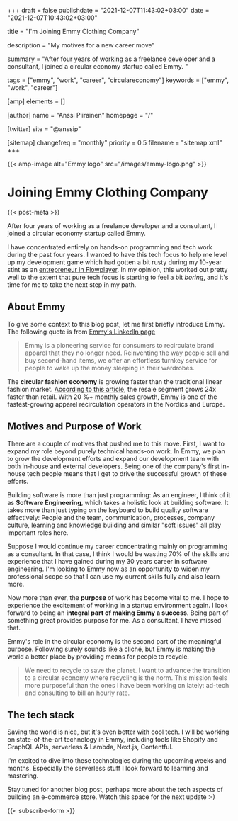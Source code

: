 +++
draft = false
publishdate = "2021-12-07T11:43:02+03:00"
date = "2021-12-07T10:43:02+03:00"

title = "I'm Joining Emmy Clothing Company"

description = "My motives for a new career move"

summary = "After four years of working as a freelance developer and a consultant, I joined a circular economy startup called Emmy. "

tags = ["emmy", "work", "career", "circulareconomy"]
keywords = ["emmy", "work", "career"]

[amp]
    elements = []

[author]
    name = "Anssi Piirainen"
    homepage = "/"

[twitter]
    site = "@anssip"

[sitemap]
    changefreq = "monthly"
    priority = 0.5
    filename = "sitemap.xml"
+++

{{< amp-image alt="Emmy logo" src="/images/emmy-logo.png" >}}

# Joining Emmy Clothing Company

{{< post-meta >}}

After four years of working as a freelance developer and a consultant, I joined a circular economy startup called Emmy. 

I have concentrated entirely on hands-on programming and tech work during the past four years. I wanted to have this tech focus to help me level up my development game which had gotten a bit rusty during my 10-year stint as an [entrepreneur in Flowplayer](https://anssipiirainen.com/post/leavingflow/). In my opinion, this worked out pretty well to the extent that pure tech focus is starting to feel a bit _boring_, and it's time for me to take the next step in my path.

## About Emmy

To give some context to this blog post, let me first briefly introduce Emmy. The following quote is from [Emmy's LinkedIn page](https://www.linkedin.com/company/emmy-clothing-company/)

> Emmy is a pioneering service for consumers to recirculate brand apparel that they no longer need. Reinventing the way people sell and buy second-hand items, we offer an effortless turnkey service for people to wake up the money sleeping in their wardrobes.

The **circular fashion economy** is growing faster than the traditional linear fashion market. [According to this article](https://www.therobinreport.com/the-circular-fashion-future/), the resale segment grows 24x faster than retail. With 20 %+ monthly sales growth, Emmy is one of the fastest-growing apparel recirculation operators in the Nordics and Europe.

## Motives and Purpose of Work 

There are a couple of motives that pushed me to this move. First, I want to expand my role beyond purely technical hands-on work. In Emmy, we plan to grow the development efforts and expand our development team with both in-house and external developers. Being one of the company's first in-house tech people means that I get to drive the successful growth of these efforts.  

Building software is more than just programming: As an engineer, I think of it as **Software Engineering**, which takes a holistic look at building software. It takes more than just typing on the keyboard to build quality software effectively: People and the team, communication, processes, company culture, learning and knowledge building and similar "soft issues" all play important roles here.

Suppose I would continue my career concentrating mainly on programming as a consultant. In that case, I think I would be wasting 70% of the skills and experience that I have gained during my 30 years career in software engineering. I'm looking to Emmy now as an opportunity to widen my professional scope so that I can use my current skills fully and also learn more.

Now more than ever, the **purpose** of work has become vital to me. I hope to experience the excitement of working in a startup environment again. I look forward to being an **integral part of making Emmy a success**. Being part of something great provides purpose for me. As a consultant, I have missed that.

Emmy's role in the circular economy is the second part of the meaningful purpose. Following surely sounds like a cliché, but Emmy is making the world a better place by providing means for people to recycle. 

> We need to recycle to save the planet. I want to advance the transition to a circular economy where recycling is the norm. This mission feels more purposeful than the ones I have been working on lately: ad-tech and consulting to bill an hourly rate.

## The tech stack

Saving the world is nice, but it's even better with cool tech. I will be working on state-of-the-art technology in Emmy, including tools like Shopify and GraphQL APIs, serverless & Lambda, Next.js, Contentful. 

I'm excited to dive into these technologies during the upcoming weeks and months. Especially the serverless stuff I look forward to learning and mastering.

Stay tuned for another blog post, perhaps more about the tech aspects of building an e-commerce store. Watch this space for the next update :-)

{{< subscribe-form >}}
